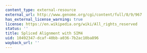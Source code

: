 ```yaml
---
content_type: external-resource
external_url: http://www.genome.org/cgi/content/full/8/9/967
has_external_license_warning: true
license: https://en.wikipedia.org/wiki/All_rights_reserved
status: ''
title: Spliced Alignment with SIM4
uid: 10492347-dcaf-40bb-a036-7b2ac10ba896
wayback_url: ''
---
```

